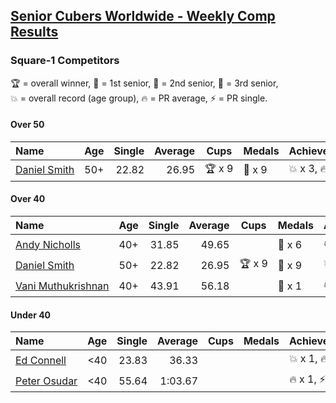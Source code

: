 <style>table {white-space: nowrap;}</style>

## [Senior Cubers Worldwide - Weekly Comp Results](/scw-comp/results/)
### Square-1 Competitors

<span style="white-space: nowrap;">🏆 = overall winner</span>, <span style="white-space: nowrap;">🥇 = 1st senior</span>, <span style="white-space: nowrap;">🥈 = 2nd senior</span>, <span style="white-space: nowrap;">🥉 = 3rd senior</span>, <span style="white-space: nowrap;">💥 = overall record (age group)</span>, <span style="white-space: nowrap;">🔥 = PR average</span>, <span style="white-space: nowrap;">⚡ = PR single</span>.

#### Over 50

| Name | Age | Single | Average | Cups | Medals | Achievements |
| :-- | :--: | --: | --: | :--: | :-- | :-- |
| [Daniel Smith](../../persons/daniel_smith/sq1.md) | 50+ | 22.82 | 26.95 | 🏆 x 9 | 🥇 x 9 | 💥 x 3, 🔥 x 3, ⚡ x 2 |

#### Over 40

| Name | Age | Single | Average | Cups | Medals | Achievements |
| :-- | :--: | --: | --: | :--: | :-- | :-- |
| [Andy Nicholls](../../persons/andy_nicholls/sq1.md) | 40+ | 31.85 | 49.65 |  | 🥈 x 6 | 🔥 x 2, ⚡ x 2 |
| [Daniel Smith](../../persons/daniel_smith/sq1.md) | 50+ | 22.82 | 26.95 | 🏆 x 9 | 🥇 x 9 | 💥 x 3, 🔥 x 3, ⚡ x 2 |
| [Vani Muthukrishnan](../../persons/vani_muthukrishnan/sq1.md) | 40+ | 43.91 | 56.18 |  | 🥉 x 1 | 🔥 x 1, ⚡ x 1 |

#### Under 40

| Name | Age | Single | Average | Cups | Medals | Achievements |
| :-- | :--: | --: | --: | :--: | :-- | :-- |
| [Ed Connell](../../persons/ed_connell/sq1.md) | <40 | 23.83 | 36.33 |  |  | 💥 x 1, 🔥 x 4, ⚡ x 4 |
| [Peter Osudar](../../persons/peter_osudar/sq1.md) | <40 | 55.64 | 1:03.67 |  |  | 🔥 x 1, ⚡ x 1 |


<!-- Global site tag (gtag.js) - Google Analytics -->
<script async src="https://www.googletagmanager.com/gtag/js?id=UA-86348435-3"></script>
<script>window.dataLayer = window.dataLayer || []; function gtag() {dataLayer.push(arguments);} gtag('js', new Date()); gtag('config', 'UA-86348435-3');</script>
